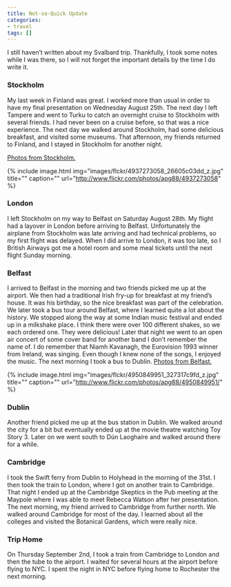```yaml
---
title: Not-so-Quick Update
categories:
- travel
tags: []
---
```

I still haven’t written about my Svalbard trip. Thankfully, I took some notes while I was there, so I will not forget the important details by the time I do write it.

### Stockholm

My last week in Finland was great. I worked more than usual in order to have my final presentation on Wednesday August 25th. The next day I left Tampere and went to Turku to catch an overnight cruise to Stockholm with several friends. I had never been on a cruise before, so that was a nice experience. The next day we walked around Stockholm, had some delicious breakfast, and visited some museums. That afternoon, my friends returned to Finland, and I stayed in Stockholm for another night.

<a href="http://www.flickr.com/photos/apg88/sets/72157624705976471/">Photos from Stockholm.</a>

{% include image.html
            img="images/flckr/4937273058_26605c03dd_z.jpg"
            title=""
            caption=""
            url="http://www.flickr.com/photos/apg88/4937273058" %}

### London

I left Stockholm on my way to Belfast on Saturday August 28th. My flight had a layover in London before arriving to Belfast. Unfortunately the airplane from Stockholm was late arriving and had technical problems, so my first flight was delayed. When I did arrive to London, it was too late, so I British Airways got me a hotel room and some meal tickets until the next flight Sunday morning.
### Belfast

I arrived to Belfast in the morning and two friends picked me up at the airport. We then had a traditional Irish fry-up for breakfast at my friend’s house. It was his birthday, so the nice breakfast was part of the celebration.  We later took a bus tour around Belfast, where I learned quite a lot about the history. We stopped along the way at some Indian music festival and ended up in a milkshake place. I think there were over 100 different shakes, so we each ordered one. They were delicious! Later that night we went to an open air concert of some cover band for another band I don’t remember the name of. I do remember that Niamh Kavanagh, the Eurovision 1993 winner from Ireland, was singing. Even though I knew none of the songs, I enjoyed the music. The next morning I took a bus to Dublin.
<a href="http://www.flickr.com/photos/apg88/sets/72157624862881542/">Photos from Belfast.</a>

{% include image.html
            img="images/flckr/4950849951_327317c9fd_z.jpg"
            title=""
            caption=""
            url="http://www.flickr.com/photos/apg88/4950849951/" %}

### Dublin

Another friend picked me up at the bus station in Dublin. We walked around the city for a bit but eventually ended up at the movie theatre watching Toy Story 3. Later on we went south to Dún Laoghaire and walked around there for a while.

### Cambridge

I took the Swift ferry from Dublin to Holyhead in the morning of the 31st. I then took the train to London, where I got on another train to Cambridge. That night I ended up at the Cambridge Skeptics in the Pub meeting at the Maypole where I was able to meet Rebecca Watson after her presentation. The next morning, my friend arrived to Cambridge from further north. We walked around Cambridge for most of the day.  I learned about all the colleges and visited the Botanical Gardens, which were really nice.

### Trip Home

On Thursday September 2nd, I took a train from Cambridge to London and then the tube to the airport. I waited for several hours at the airport before flying to NYC. I spent the night in NYC before flying home to Rochester the next morning.
